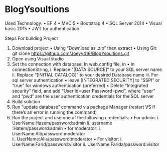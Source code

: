 # BlogYsoultions

Used Technology:
  •	EF 4
  •	MVC 5 
  •	Bootstrap 4
  •	SQL Server 2014
  •	Visual basic 2015
  •	JWT for authentication 


Steps For building Project
1.	Download project 
  •	Using “Download as .zip” then extract
  •	Using Git: git clone https://github.com/Joeyy416/BlogYsoultions.git
2.	Open using Visual studio
3.	Set the connection with database: In web.config file, in <connections strings>
  •	In connectionString,
    i.	Replace “[DATA SOURCE]” to your SQL server name
    ii.	Replace “[INITIAL CATALOG]” to your desired Database name 
    iii.	For sql server authentication 
        •	leave [INTEGRATED SECURITY] to “SSPI” or “true” for windows authentication (preferred)
        •	Delete “Integrated security” field, and add “User Id=user;Password=pwd”, where “user” and “pwd” are the user authentication credentials for the SQL server  
4.	Build solution
5.	Run “update database” command via package Manager (restart VS if there’s an error in running the command)
6.	Run the project and use one of the following credentials:
  •	For admin:
    i.	 UserName:Hazem/password:admin
    ii.	username :Hatem/password:admin
  •	for moderator:
    i.	UserName:Ali/password:moderator   
    ii.	UserName:Alia/password:moderator
  •	For visitor:
    i.	UserName:Farid/password:visitor
    ii.	UserName:Farida/password:visitor
